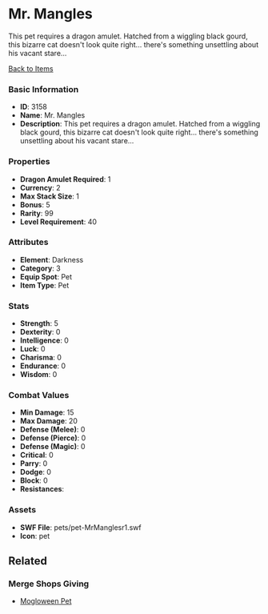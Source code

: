 # Mr. Mangles

This pet requires a dragon amulet. Hatched from a wiggling black gourd, this bizarre cat doesn't look quite right... there's something unsettling about his vacant stare...

[Back to Items](../items.md)

### Basic Information

- **ID**: 3158
- **Name**: Mr. Mangles
- **Description**: This pet requires a dragon amulet. Hatched from a wiggling black gourd, this bizarre cat doesn&#039;t look quite right... there&#039;s something unsettling about his vacant stare...

### Properties

- **Dragon Amulet Required**: 1
- **Currency**: 2
- **Max Stack Size**: 1
- **Bonus**: 5
- **Rarity**: 99
- **Level Requirement**: 40

### Attributes

- **Element**: Darkness
- **Category**: 3
- **Equip Spot**: Pet
- **Item Type**: Pet

### Stats

- **Strength**: 5
- **Dexterity**: 0
- **Intelligence**: 0
- **Luck**: 0
- **Charisma**: 0
- **Endurance**: 0
- **Wisdom**: 0

### Combat Values

- **Min Damage**: 15
- **Max Damage**: 20
- **Defense (Melee)**: 0
- **Defense (Pierce)**: 0
- **Defense (Magic)**: 0
- **Critical**: 0
- **Parry**: 0
- **Dodge**: 0
- **Block**: 0
- **Resistances**: 

### Assets

- **SWF File**: pets/pet-MrManglesr1.swf
- **Icon**: pet

## Related

### Merge Shops Giving

- [Mogloween Pet](../merge-shops/59-mogloween-pet.md)

